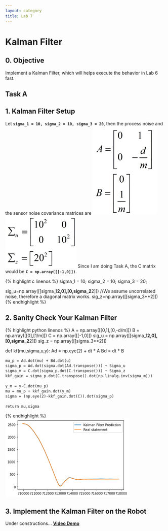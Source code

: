 ```yaml
---
layout: category
title: Lab 7
---
```


# Kalman Filter

## 0. Objective
Implement a Kalman Filter, which will helps execute the behavior in Lab 6 fast.

## Task A
## 1. Kalman Filter Setup
Let **`sigma_1 = 10, sigma_2 = 10, sigma_3 = 20`**, then the process noise and the sensor noise covariance matrices are
![](https://github.com/soulkun/ECE5960-Fast-Robots/raw/main/labs/7/1.jpg)
![](https://github.com/soulkun/ECE5960-Fast-Robots/raw/main/labs/7/2.jpg)
Since I am doing Task A, the C matrix would be **`C = np.array([[-1,0]])`**.

{% highlight c linenos %}
sigma_1 = 10;
sigma_2 = 10;
sigma_3 = 20;

sig_u=np.array([[sigma_1**2,0],[0,sigma_2**2]]) //We assume uncorrelated noise, therefore a diagonal matrix works.
sig_z=np.array([[sigma_3**2]])
{% endhighlight %}

## 2. Sanity Check Your Kalman Filter
{% highlight python linenos %}
A = np.array([[0,1],[0,-d/m]])
B = np.array([[0],[1/m]])
C = np.array([[-1,0]])
sig_u = np.array([[sigma_1**2,0],[0,sigma_2**2]])
sig_z = np.array([[sigma_3**2]])

def kf(mu,sigma,u,y):
    Ad = np.eye(2) + dt * A
    Bd = dt * B

    mu_p = Ad.dot(mu) + Bd.dot(u) 
    sigma_p = Ad.dot(sigma.dot(Ad.transpose())) + Sigma_u
    sigma_m = C.dot(sigma_p.dot(C.transpose())) + Sigma_z
    kkf_gain = sigma_p.dot(C.transpose().dot(np.linalg.inv(sigma_m)))

    y_m = y-C.dot(mu_p)
    mu = mu_p + kkf_gain.dot(y_m)    
    sigma = (np.eye(2)-kkf_gain.dot(C)).dot(sigma_p)

    return mu,sigma
{% endhighlight %}
![](https://github.com/soulkun/ECE5960-Fast-Robots/raw/main/labs/7/3.png)
## 3. Implement the Kalman Filter on the Robot

Under constructions...
**[Video Demo](https://youtu.be/flHN8qgoR-I)**